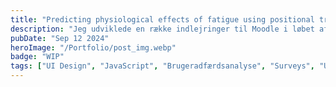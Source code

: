 ```yaml
---
title: "Predicting physiological effects of fatigue using positional tracking and performance in a VR cancellation task for diagnosing egocentric neglect"
description: "Jeg udviklede en række indlejringer til Moodle i løbet af min tid på Aalborg Universitet. Indlejringerne er designet til at skabe en Moodle-oplevelse med mindre sideindlæsning ved at anvende en single page application-tilgang, samtidig med at undervisere kan integrere forskellige digitale læreværktøjer i deres kurser."
pubDate: "Sep 12 2024"
heroImage: "/Portfolio/post_img.webp"
badge: "WIP"
tags: ["UI Design", "JavaScript", "Brugeradfærdsanalyse", "Surveys", "Usability Studies"]
---
```

